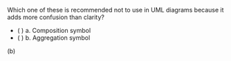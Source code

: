 <panel header=":lock::key: Which one is not recommended to use?">
<question>

Which one of these is recommended not to use in UML diagrams because it adds more confusion than clarity?

- ( ) a. Composition symbol
- ( ) b. Aggregation symbol

<div slot="answer">

(b)

</div>
</question>
</panel>
